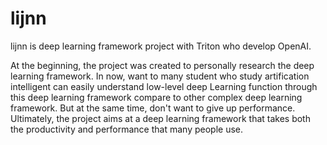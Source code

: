 # lijnn
lijnn is deep learning framework project with Triton who develop OpenAI.

At the beginning, the project was created to personally research the deep learning framework.
In now, want to many student who study artification intelligent can easily understand low-level deep Learning function through this deep learning framework compare to other complex deep learning framework.
But at the same time, don't want to give up performance.
Ultimately, the project aims at a deep learning framework that takes both the productivity and performance that many people use.
